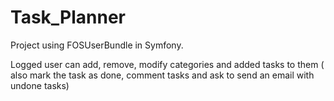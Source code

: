 # Task_Planner

Project using FOSUserBundle in Symfony.

Logged user can add, remove, modify categories and added tasks to them ( also mark the task as done, comment tasks and ask to send an email with undone tasks)
